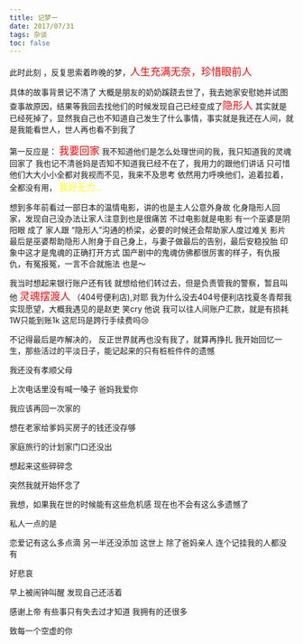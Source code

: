 ```yaml
---
title: 记梦一
date: 2017/07/31
tags: 杂谈
toc: false
---
```

此时此刻 ，反复思索着昨晚的梦，<font face="STCAIYUN" color=red size=4>人生充满无奈，珍惜眼前人</font>

具体的故事背景记不清了 大概是朋友的奶奶蹊跷去世了，我去她家安慰她并试图查事故原因，结果等我回去找他们的时候发现自己已经变成了<font face="STCAIYUN" color=red size=4>隐形人</font> 其实就是已经死掉了，显然我自己也不知道自己发生了什么事情，事实就是我还在人间，就是我能看世人，世人再也看不到我了

第一反应是：  <font face="STCAIYUN" color=red size=4>我要回家</font>
我不知道他们是怎么处理世间的我，我只知道我的灵魂回家了
我也记不清爸妈是否知不知道我已经不在了，我用力的跟他们讲话 只可惜他们大大小小全都对我视而不见，我来不及思考 依然用力呼唤他们，追着拉着，全都没有用， <font face="STCAIYUN" color=yellow size=3>我好无力...</font>


想到多年前看过一部日本的温情电影，讲的也是主人公意外身故 化身隐形人回家，发现自己没办法让家人注意到也是很痛苦 不过电影就是电影 有一个巫婆是阴阳眼 成了 家人跟 “隐形人”沟通的桥梁，必要的时候还会帮助家人度过难关  影片最后是巫婆帮助隐形人附身于自己身上，与妻子做最后的告别，最后安稳投胎
印象中这才是鬼魂的正确打开方式 国产剧中的鬼魂仿佛都很厉害的样子，有仇报仇，有冤报冤，一言不合就施法 也是～

我当时想起来银行账户还有钱 就想给他们转过去，但是负责管我的警察，暂且叫他 <font face="STCAIYUN" color=red size=4>灵魂摆渡人</font> （404号便利店),对耶 我为什么没去404号便利店找夏冬青帮我实现愿望，大概我遇见的是赵吏 笑cry 他说 我可以往人间账户汇款，就是有损耗 1W只能到账1k 这尼玛是跨行手续费吗😢

不记得最后是咋解决的， 反正世界就再也没有我了，就算再挣扎
我开始回忆一生，那些活过的平淡日子，能记起来的只有桩桩件件的遗憾

我还没有孝顺父母

上次电话里没有喊一嗓子 爸妈我爱你

我应该再回一次家的

想在老家给爹妈买房子的钱还没存够

家庭旅行的计划家门口还没出

想起来这些碎碎念

突然我就开始怀念了

我想，如果我在世的时候能有这些危机感 现在也不会有这么多遗憾了

私人一点的是

恋爱记有这么多点滴 另一半还没添加
这世上 除了爸妈亲人 连个记挂我的人都没有

好悲哀


早上被闹钟叫醒 发现自己还活着

感谢上帝 有些事只有失去过才知道 我拥有的还很多

致每一个空虚的你
